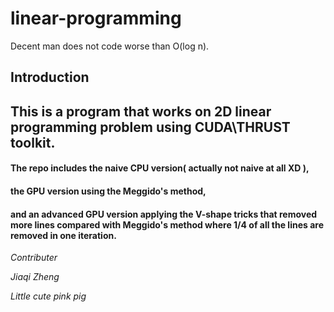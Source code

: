 # linear-programming

Decent man does not code worse than O(log n).

## Introduction

## This is a program that works on 2D linear programming problem using CUDA\THRUST toolkit.    

#### The repo includes the naive CPU version( actually not naive at all XD ),    

#### the GPU version using the Meggido's method,   

#### and an advanced GPU version applying the V-shape tricks that removed more lines compared with Meggido's method where 1/4 of all the lines are removed in one iteration.

*Contributer*

*Jiaqi Zheng* 

*Little cute pink pig*  
